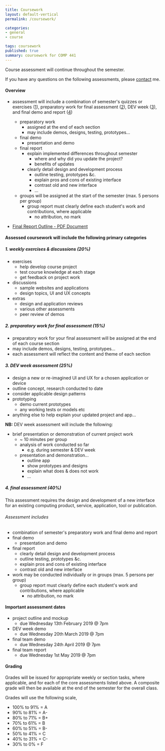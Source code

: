 ```yaml
---
title: Coursework
layout: default-vertical
permalink: /coursework/

categories:
- general
- course

tags: coursework
published: true
summary: coursework for COMP 441
---
```


Course assessment will continue throughout the semester.

If you have any questions on the following assessments, please [contact](/contact) me.

#### Overview

* assessment will include a combination of semester's quizzes or exercises ([1](#assessment1)), preparatory work for final assessment ([2](#assessment2)), DEV week ([3](#assessment3)), and final demo and report ([4](#assessment4))
  * preparatory work
    * assigned at the end of each section
    * may include demos, designs, testing, prototypes...
  * final demo
    * presentation and demo
  * final report
    * explain implemented differences throughout semester
      * where and why did you update the project?
      * benefits of updates
    * clearly detail design and development process
      * outline testing, prototypes &c.
      * explain pros and cons of existing interface
      * contrast old and new interface
      * ...
  * groups will be assigned at the start of the semester (max. 5 persons per group)
    * group report must clearly define each student's work and contributions, where applicable
      * no attribution, no mark

* [Final Report Outline - PDF Document](/assets/docs/extras/comp441-final-report-outline-2019.pdf)

#### Assessed coursework will include the following primary categories

<a id="assessment1"></a>

##### 1. weekly exercises & discussions (20%)

* exercises
  * help develop course project
  * test course knowledge at each stage
  * get feedback on project work
* discussions
  * sample websites and applications
  * design topics, UI and UX concepts
* extras
  * design and application reviews
  * various other assessments
  * peer review of demos

<a id="assessment2"></a>

##### 2. preparatory work for final assessment (15%)

* preparatory work for your final assessment will be assigned at the end of each course section
* may include demos, designs, testing, prototypes...
* each assessment will reflect the content and theme of each section

<a id="assessment3"></a>

##### 3. DEV week assessment (25%)

* design a new or re-imagined UI and UX for a chosen application or device
* outline concept, research conducted to date
* consider applicable design patterns
* prototyping
  * demo current prototypes
  * any working tests or models etc
* anything else to help explain your updated project and app...

**NB:** DEV week assessment will include the following:

* brief presentation or demonstration of current project work
  * ~ 10 minutes per group
  * analysis of work conducted so far
    * e.g. during semester & DEV week
  * presentation and demonstration...
    * outline app
    * show prototypes and designs
    * explain what does & does not work
    * ...

<a id="assessment4"></a>

##### 4. final assessment (40%)

This assessment requires the design and development of a new interface for an existing computing product, service, application, tool or publication.

###### Assessment includes

* combination of semester's preparatory work and final demo and report
* final demo
  * presentation and demo
* final report
  * clearly detail design and development process
  * outline testing, prototypes &c.
  * explain pros and cons of existing interface
  * contrast old and new interface
* work may be conducted individually or in groups (max. 5 persons per group)
	* group report must clearly define each student's work and contributions, where applicable
	  * no attribution, no mark

#### Important assessment dates

* project outline and mockup
  * due Wednesday 13th February 2019 @ 7pm
* DEV week demo
  * due Wednesday 20th March 2019 @ 7pm
* final team demo
  * due Wednesday 24th April 2019 @ 7pm
* final team report
  * due Wednesday 1st May 2019 @ 7pm

#### Grading

Grades will be issued for appropriate weekly or section tasks, where applicable, and for each of the core assessments listed above.
A composite grade will then be available at the end of the semester for the overall class.

Grades will use the following scale,

  * 100% to 91% = A
  * 90% to 81%  = A-
  * 80% to 71%  = B+
  * 70% to 61%  = B
  * 60% to 51%  = B-
  * 50% to 41%  = C
  * 40% to 31%  = C-
  * 30% to 0%   = F
